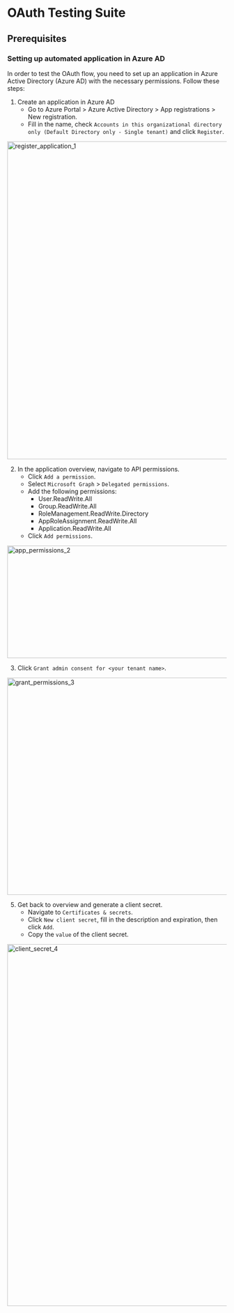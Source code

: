 # OAuth Testing Suite

## Prerequisites

### Setting up automated application in Azure AD

In order to test the OAuth flow, you need to set up an application in Azure Active Directory (Azure AD) with the necessary permissions. Follow these steps:

1. Create an application in Azure AD
   - Go to Azure Portal > Azure Active Directory > App registrations > New registration.
   - Fill in the name, check `Accounts in this organizational directory only (Default Directory only - Single tenant)` and click `Register`.
  <img width="1842" height="729" alt="register_application_1" src="https://github.com/user-attachments/assets/95c88b88-680a-4077-a648-1dc41f50a0e9" />

2. In the application overview, navigate to API permissions.
   - Click `Add a permission`.
   - Select `Microsoft Graph` > `Delegated permissions`.
   - Add the following permissions:
     - User.ReadWrite.All 
     - Group.ReadWrite.All 
     - RoleManagement.ReadWrite.Directory 
     - AppRoleAssignment.ReadWrite.All 
     - Application.ReadWrite.All
   - Click `Add permissions`.

<img width="797" height="258" alt="app_permissions_2" src="https://github.com/user-attachments/assets/3640d20e-c259-4b21-8a11-72fe55bbbf87" />

3. Click `Grant admin consent for <your tenant name>`.
<img width="1294" height="498" alt="grant_permissions_3" src="https://github.com/user-attachments/assets/79439afb-f0d9-48db-a3fb-2336942d702e" />

5. Get back to overview and generate a client secret.
   - Navigate to `Certificates & secrets`.
   - Click `New client secret`, fill in the description and expiration, then click `Add`.
   - Copy the `value` of the client secret.
<img width="2483" height="830" alt="client_secret_4" src="https://github.com/user-attachments/assets/49fdc648-2825-4b07-a244-f868653198f1" />
